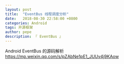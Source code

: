 ```yaml
---
layout: post
title:  "EventBus 线程调度分析"
date:   2018-08-30 22:58:00 +0800
categories: Android
tags: 开源框架
author: pepe
description: 『 EventBus 』
---
```


Android EventBus 的源码解析
https://mp.weixin.qq.com/s/pZAbNe1pE1_JUUv4j9KAow




